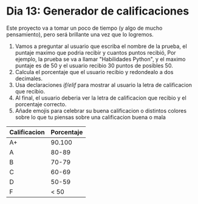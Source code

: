 # Dia 13: Generador de calificaciones

Este proyecto va a tomar un poco de tiempo (y algo de mucho pensamiento), pero será brillante una vez que lo logremos.

1. Vamos a preguntar al usuario que escriba el nombre de la prueba, el puntaje maximo que podria recibir y cuantos puntos recibió, Por ejemplo, la prueba se va a llamar "Habilidades Python", y el maximo puntaje es de 50 y el usuario recibio 30 puntos de posibles 50.
2. Calcula el porcentaje que el usuario recibio y redondealo a dos decimales.
3. Usa declaraciones _if/elif_ para mostrar al usuario la letra de calificacion que recibio.
4. Al final, el usuario deberia ver la letra de calificacion que recibio y el porcentaje correcto.
5. Añade emojis para celebrar su buena calificacion o distintos colores sobre lo que tu piensas sobre una calificacion buena o mala

| Calificacion | Porcentaje |
|--------------|------------|
| A+           | 90.100     |
| A            | 80-89      |
| B            | 70-79      |
| C            | 60-69      |
| D            | 50-59      |
| F            | < 50       |